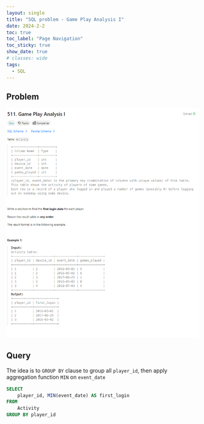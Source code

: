 ```yaml
---
layout: single
title: "SQL problem - Game Play Analysis I"
date: 2024-2-2
toc: true
toc_label: "Page Navigation"
toc_sticky: true
show_date: true
# classes: wide
tags:
  - SQL
---
```


## Problem

[![problem](/assets/images/2024-02-02_09-11-04-game-play-analysis-i.png)](/assets/images/2024-02-02_09-11-04-game-play-analysis-i.png)

## Query

The idea is to `GROUP BY` clause to group all `player_id`, then apply aggregation function `MIN` on `event_date`

```sql
SELECT
    player_id, MIN(event_date) AS first_login
FROM
    Activity
GROUP BY player_id
```